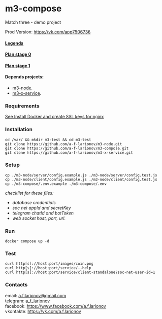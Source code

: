 # m3-compose

Match three - demo project

Prod Version:   https://vk.com/app7506736

#### [Legenda](docs/plan-stage-0.md)
#### [Plan stage 0](docs/plan-stage-0.md)
#### [Plan stage 1](docs/plan-stage-1.md)

#### Depends projects: 
- [m3-node](https://github.com/a-f-larionov/m3-node/).
- [m3-x-service](https://github.com/a-f-larionov/m3-users-service/).

### Requirements

[See Install Docker and create SSL keys for nginx](additional.md)

### Installation

    cd /var/ && mkdir m3-test && cd m3-test
    git clone https://github.com/a-f-larionov/m3-node.git
    git clone https://github.com/a-f-larionov/m3-compose.git
    git clone https://github.com/a-f-larionov/m3-x-service.git

### Setup

    cp ./m3-node/server/config.example.js ./m3-node/server/config.test.js
    cp ./m3-node/client/config.example.js ./m3-node/client/config.test.js
    cp ./m3-compose/.env.example ./m3-compose/.env

_checklist for these files:_
- _database credentials_
- _soc net appId and secretKey_
- _telegram chatId and botToken_
- _web socket host, port, url._

### Run

    docker compose up -d

### Test

    curl http[s]://host:port/images/coin.png
    curl http[s]://host:port/service/--help
    curl http[s]://host:port/service/client-standalone?soc-net-user-id=1


### Contacts

email: [a.f.larionov@gmail.com](mailto:a.f.larionov@gmail.com)<br>
telegram: [a_f_larionov](https://t.me/a_f_larionov)<br>
facebook: https://www.facebook.com/a.f.larionov <br>
vkontakte: https://vk.com/a.f.larionov
